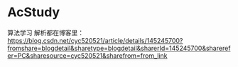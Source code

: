 # AcStudy
算法学习
解析都在博客里：
https://blog.csdn.net/cyc520521/article/details/145245700?fromshare=blogdetail&sharetype=blogdetail&sharerId=145245700&sharerefer=PC&sharesource=cyc520521&sharefrom=from_link
